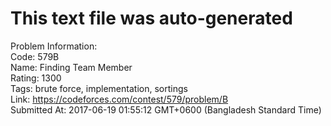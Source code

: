 # This text file was auto-generated  
  
Problem Information:  
Code: 579B  
Name: Finding Team Member  
Rating: 1300  
Tags: brute force, implementation, sortings  
Link: https://codeforces.com/contest/579/problem/B  
Submitted At: 2017-06-19 01:55:12 GMT+0600 (Bangladesh Standard Time)  
